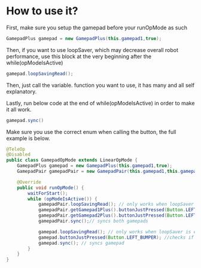 # How to use it?

First, make sure you setup the gamepad before your runOpMode as such&#x20;

```java
GamepadPlus gamepad = new GamepadPlus(this.gamepad1,true);
```

Then, if you want to use loopSaver, which may decrease overall robot performance, use this block at the very beginning after the while(opModeIsActive)

```java
gamepad.loopSavingRead();
```

Then, just call the variable. function you want to use, it has many and all self explanatory.

Lastly, run below code at the end of while(opModeIsActive) in order to make it all work.

```java
gamepad.sync()
```

Make sure you use the correct enum when calling the button, the full example is below.

```java
@TeleOp
@Disabled
public class GamepadOpMode extends LinearOpMode {
    GamepadPlus gamepad = new GamepadPlus(this.gamepad1,true);
    GamepadPair gamepadPair = new GamepadPair(this.gamepad1,this.gamepad2,true); //contains both gamepads

    @Override
    public void runOpMode() {
        waitForStart();
        while (opModeIsActive()) {
            gamepadPair.loopSavingRead(); // only works when loopSaver is enabled // does both gamepads
            gamepadPair.getGamepad1Plus().buttonJustPressed(Button.LEFT_BUMPER); //little more tedious to do this
            gamepadPair.getGamepad2Plus().buttonJustPressed(Button.LEFT_BUMPER);
            gamepadPair.sync();// syncs both gamepads

            gamepad.loopSavingRead(); // only works when loopSaver is enabled
            gamepad.buttonJustPressed(Button.LEFT_BUMPER); //checks if button was just pressed
            gamepad.sync(); // syncs gamepad
        }
    }
}

```

